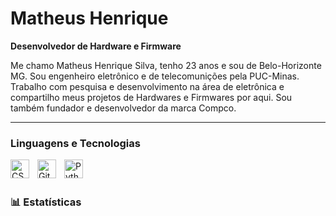# Matheus Henrique

**Desenvolvedor de Hardware e Firmware**

Me chamo Matheus Henrique Silva, tenho 23 anos e sou de Belo-Horizonte MG. 
Sou engenheiro eletrônico e de telecomunições pela PUC-Minas. Trabalho com pesquisa e desenvolvimento na área de eletrônica e compartilho meus projetos de Hardwares e Firmwares por aqui. 
Sou também fundador e desenvolvedor da marca Compco.

---

### Linguagens e Tecnologias

<img 
    align="left" 
    alt="CSS" 
    title="CSS"
    width="30px" 
    style="padding-right: 10px;" 
    src="https://cdn.jsdelivr.net/gh/devicons/devicon@latest/icons/css3/css3-original.svg" 
/>
<img 
    align="left" 
    alt="Git" 
    title="Git"
    width="30px" 
    style="padding-right: 10px;" 
    src="https://cdn.jsdelivr.net/gh/devicons/devicon@latest/icons/git/git-original.svg" 
/>
<img 
    align="left" 
    alt="Python" 
    title="Python"
    width="30px" 
    style="padding-right: 10px;" 
    src="https://cdn.jsdelivr.net/gh/devicons/devicon@latest/icons/python/python-original.svg" 
/>

<br/>
<br/>

### 📊 Estatísticas

</p>
